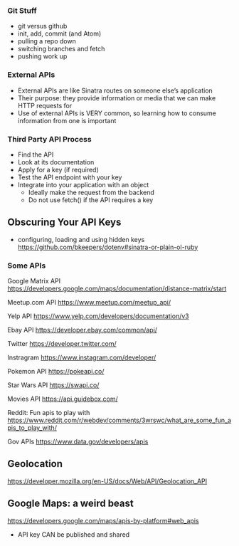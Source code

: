 ### Git Stuff 
- git versus github 
- init, add, commit (and Atom)
- pulling a repo down 
- switching branches and fetch 
- pushing work up 


### External APIs

* External APIs are like Sinatra routes on someone else’s application
* Their purpose: they provide information or media that we can make HTTP requests for
* Use of external APIs is VERY common, so learning how to consume information from one is important

### Third Party API Process
* Find the API
* Look at its documentation
* Apply for a key (if required)
* Test the API endpoint with your key
* Integrate into your application with an object
  * Ideally make the request from the backend
  * Do not use fetch() if the API requires a key

## Obscuring Your API Keys 
- configuring, loading and using hidden keys 
https://github.com/bkeepers/dotenv#sinatra-or-plain-ol-ruby

### Some APIs
Google Matrix API
https://developers.google.com/maps/documentation/distance-matrix/start

Meetup.com API
https://www.meetup.com/meetup_api/

Yelp API
https://www.yelp.com/developers/documentation/v3

Ebay API
https://developer.ebay.com/common/api/

Twitter
https://developer.twitter.com/

Instragram
https://www.instagram.com/developer/

Pokemon API
https://pokeapi.co/

Star Wars API
https://swapi.co/

Movies API
https://api.guidebox.com/

Reddit: Fun apis to play with
https://www.reddit.com/r/webdev/comments/3wrswc/what_are_some_fun_apis_to_play_with/

Gov APIs
https://www.data.gov/developers/apis


## Geolocation
https://developer.mozilla.org/en-US/docs/Web/API/Geolocation_API

## Google Maps: a weird beast 
https://developers.google.com/maps/apis-by-platform#web_apis
- API key CAN be published and shared 
